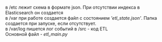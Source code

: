 

в /etc лежит схема в формате json. При отсутствии индекса в Elasticsearch он создается  
в /var при работе создается файл с состоянием *'etl_state.json'*. Папка создается при запуске, если отсутствует.   
в /var/log пишется лог событий
в /src - код ETL   
Основной файл - _etl_main.py_
